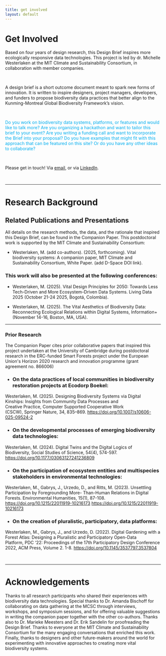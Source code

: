 ```yaml
---
title: get involved
layout: default
---
```


# Get Involved

Based on four years of design research, this Design Brief inspires more ecologically responsive data technologies. This project is led by dr. Michelle Westerlaken at the MIT Climate and Sustainability Consortium, in collaboration with member companies. 

<br>

A design brief is a short outcome document meant to spark new forms of innovation. It is written to inspire designers, project managers, developers, and funders to propose biodiversity data practices that better align to the Kunming-Montreal Global Biodiversity Framework’s vision.

<br>

<span style="color:#00ADEE;"> Do you work on biodiversity data systems, platforms, or features and would like to talk more? Are you organizing a hackathon and want to tailor this brief to your event? Are you writing a funding call and want to incorporate the Brief into your proposal? Do you have examples that might fit with this approach that can be featured on this site? Or do you have any other ideas to collaborate? </span>

<br>

Please get in touch! Via <a href="mailto:mwester@mit.edu">email</a>, or via <a href="https://www.linkedin.com/in/michellewesterlaken/">LinkedIn</a>. 


<br>

_________


# Research Background



## Related Publications and Presentations

All details on the research methods, the data, and the rationale that inspired this Design Brief, can be found in the Companion Paper. This postdoctoral work is supported by the MIT Climate and Sustainability Consortium:


- Westerlaken, M. (add co-authors). (2025, forthcoming). Vital biodiversity systems: A companion paper, MIT Climate and Sustainability Consortium, White Paper. (add D-Space DOI link).



### This work will also be presented at the following conferences:

- Westerlaken, M. (2025). Vital Design Principles for 2050: Towards Less Tech-Driven and More Ecosystem-Driven Data Systems. Living Data 2025 (October 21-24 2025, Bogotá, Colombia).

- Westerlaken, M. (2025). The Vital Aesthetics of Biodiversity Data: Reconnecting Ecological Relations within Digital Systems, Information+ (November 14-16, Boston, MA, USA).


_________

### Prior Research

The Companion Paper cites prior collaborative papers that inspired this project undertaken at the University of Cambridge during postdoctoral research in the ERC-funded Smart Forests project under the European Union's Horizon 2020 research and innovation programme (grant agreement no. 866006)


- ### On the data practices of local communities in biodiversity restoration projects at Ecodorp Boekel:
Westerlaken, M. (2025). Designing Biodiversity Systems via Digital Kinships: Insights from Community Data Processes and Creative Practice, Computer Supported Cooperative Work (CSCW), Springer Nature, 34, 835–869. <a href="https://doi.org/10.1007/s10606-025-09524-2">https://doi.org/10.1007/s10606-025-09524-2</a> 

- ### On the developmental processes of emerging biodiversity data technologies:
Westerlaken, M. (2024). Digital Twins and the Digital Logics of Biodiversity, Social Studies of Science, 54(4), 574-597. <a href="https://doi.org/10.1177/03063127241236809">https://doi.org/10.1177/03063127241236809</a>

- ### On the participation of ecosystem entities and multispecies stakeholders in environmental technologies:
Westerlaken, M., Gabrys, J., Urzedo, D., and Ritts, M. (2023). Unsettling Participation by Foregrounding More-	Than-Human Relations in Digital Forests. Environmental Humanities, 15(1), 87-108. <a href="https://doi.org/10.1215/22011919-10216173">https://doi.org/10.1215/22011919-10216173</a> https://doi.org/10.1215/22011919-10216173
	
- ### On the creation of pluralistic, participatory, data platforms:
Westerlaken, M., Gabrys, J., and Urzedo, D. (2022). Digital Gardening with a Forest Atlas: Designing a Pluralistic and Participatory Open-Data Platform, PDC ‘22: Proceedings of the 17th Participatory Design Conference 2022, ACM Press, Volume 2. 1-8. <a href="https://doi.org/10.1145/3537797.3537804">https://doi.org/10.1145/3537797.3537804</a> 

<br>

_________


# Acknowledgements

Thanks to all research participants who shared their experiences with biodiversity data technologies. Special thanks to Dr. Amanda Bischoff for collaborating on data gathering at the MCSC through interviews, workshops, and symposium sessions, and for offering valuable suggestions in writing the companion paper together with the other co-authors. Thanks also to Dr. Marieke Meesters and Dr. Erik Sandelin for proofreading the Design Brief. Thanks to everyone at the MIT Climate and Sustainability Consortium for the many engaging conversations that enriched this work. Finally, thanks to designers and other future-makers around the world for experimenting with innovative approaches to creating more vital biodiversity systems.

